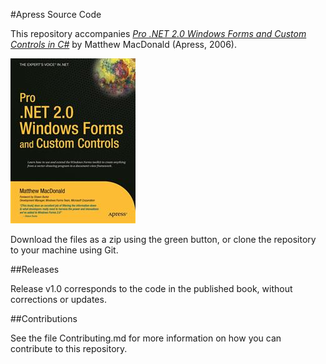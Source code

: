 #Apress Source Code

This repository accompanies [*Pro .NET 2.0 Windows Forms and Custom Controls in C#*](http://www.apress.com/9781590594391) by Matthew MacDonald (Apress, 2006).

![Cover image](9781590594391.jpg)

Download the files as a zip using the green button, or clone the repository to your machine using Git.

##Releases

Release v1.0 corresponds to the code in the published book, without corrections or updates.

##Contributions

See the file Contributing.md for more information on how you can contribute to this repository.
